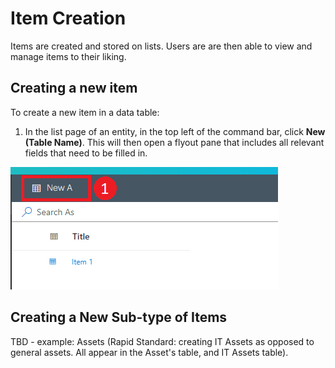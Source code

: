 # Item Creation

Items are created and stored on lists. Users are are then able to view and manage items to their liking.

## Creating a new item

To create a new item in a data table:

1. In the list page of an entity, in the top left of the command bar, click **New (Table Name)**. This will then open a flyout pane that includes all relevant fields that need to be filled in.

![Item Creation 01.png](./downloaded_image_1705285790576.png)

## Creating a New Sub-type of Items
TBD - example: Assets (Rapid Standard: creating IT Assets as opposed to general assets. All appear in the Asset's table, and IT Assets table).